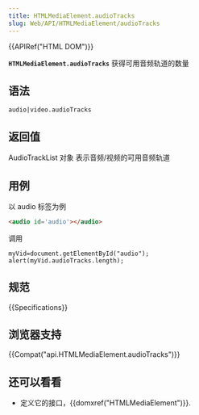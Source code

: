```yaml
---
title: HTMLMediaElement.audioTracks
slug: Web/API/HTMLMediaElement/audioTracks
---
```


{{APIRef("HTML DOM")}}

**`HTMLMediaElement.audioTracks`** 获得可用音频轨道的数量

## 语法

```plain
audio|video.audioTracks
```

## 返回值

AudioTrackList 对象 表示音频/视频的可用音频轨道

## 用例

以 audio 标签为例

```html
<audio id='audio'></audio>
```

调用

```plain
myVid=document.getElementById("audio");
alert(myVid.audioTracks.length);
```

## 规范

{{Specifications}}

## 浏览器支持

{{Compat("api.HTMLMediaElement.audioTracks")}}

## 还可以看看

- 定义它的接口，{{domxref("HTMLMediaElement")}}.
